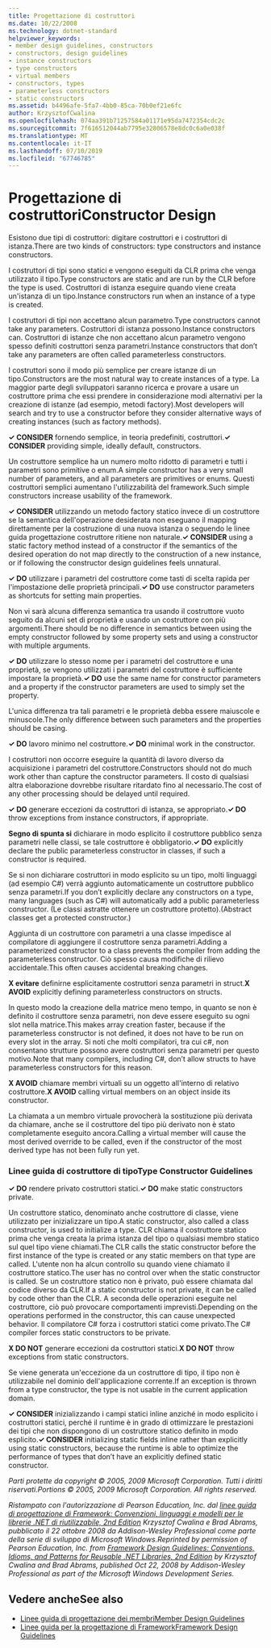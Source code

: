 ```yaml
---
title: Progettazione di costruttori
ms.date: 10/22/2008
ms.technology: dotnet-standard
helpviewer_keywords:
- member design guidelines, constructors
- constructors, design guidelines
- instance constructors
- type constructors
- virtual members
- constructors, types
- parameterless constructors
- static constructors
ms.assetid: b4496afe-5fa7-4bb0-85ca-70b0ef21e6fc
author: KrzysztofCwalina
ms.openlocfilehash: 074aa391b71257584a01171e95da7472354cdc2c
ms.sourcegitcommit: 7f616512044ab7795e32806578e8dc0c6a0e038f
ms.translationtype: MT
ms.contentlocale: it-IT
ms.lasthandoff: 07/10/2019
ms.locfileid: "67746785"
---
```

# <a name="constructor-design"></a><span data-ttu-id="24cdf-102">Progettazione di costruttori</span><span class="sxs-lookup"><span data-stu-id="24cdf-102">Constructor Design</span></span>
<span data-ttu-id="24cdf-103">Esistono due tipi di costruttori: digitare costruttori e i costruttori di istanza.</span><span class="sxs-lookup"><span data-stu-id="24cdf-103">There are two kinds of constructors: type constructors and instance constructors.</span></span>  
  
 <span data-ttu-id="24cdf-104">I costruttori di tipi sono statici e vengono eseguiti da CLR prima che venga utilizzato il tipo.</span><span class="sxs-lookup"><span data-stu-id="24cdf-104">Type constructors are static and are run by the CLR before the type is used.</span></span> <span data-ttu-id="24cdf-105">Costruttori di istanza eseguire quando viene creata un'istanza di un tipo.</span><span class="sxs-lookup"><span data-stu-id="24cdf-105">Instance constructors run when an instance of a type is created.</span></span>  
  
 <span data-ttu-id="24cdf-106">I costruttori di tipi non accettano alcun parametro.</span><span class="sxs-lookup"><span data-stu-id="24cdf-106">Type constructors cannot take any parameters.</span></span> <span data-ttu-id="24cdf-107">Costruttori di istanza possono.</span><span class="sxs-lookup"><span data-stu-id="24cdf-107">Instance constructors can.</span></span> <span data-ttu-id="24cdf-108">Costruttori di istanze che non accettano alcun parametro vengono spesso definiti costruttori senza parametri.</span><span class="sxs-lookup"><span data-stu-id="24cdf-108">Instance constructors that don’t take any parameters are often called parameterless constructors.</span></span>  
  
 <span data-ttu-id="24cdf-109">I costruttori sono il modo più semplice per creare istanze di un tipo.</span><span class="sxs-lookup"><span data-stu-id="24cdf-109">Constructors are the most natural way to create instances of a type.</span></span> <span data-ttu-id="24cdf-110">La maggior parte degli sviluppatori saranno ricerca e provare a usare un costruttore prima che essi prendere in considerazione modi alternativi per la creazione di istanze (ad esempio, metodi factory).</span><span class="sxs-lookup"><span data-stu-id="24cdf-110">Most developers will search and try to use a constructor before they consider alternative ways of creating instances (such as factory methods).</span></span>  
  
 <span data-ttu-id="24cdf-111">**✓ CONSIDER** fornendo semplice, in teoria predefiniti, costruttori.</span><span class="sxs-lookup"><span data-stu-id="24cdf-111">**✓ CONSIDER** providing simple, ideally default, constructors.</span></span>  
  
 <span data-ttu-id="24cdf-112">Un costruttore semplice ha un numero molto ridotto di parametri e tutti i parametri sono primitive o enum.</span><span class="sxs-lookup"><span data-stu-id="24cdf-112">A simple constructor has a very small number of parameters, and all parameters are primitives or enums.</span></span> <span data-ttu-id="24cdf-113">Questi costruttori semplici aumentano l'utilizzabilità del framework.</span><span class="sxs-lookup"><span data-stu-id="24cdf-113">Such simple constructors increase usability of the framework.</span></span>  
  
 <span data-ttu-id="24cdf-114">**✓ CONSIDER** utilizzando un metodo factory statico invece di un costruttore se la semantica dell'operazione desiderata non eseguano il mapping direttamente per la costruzione di una nuova istanza o seguendo le linee guida progettazione costruttore ritiene non naturale.</span><span class="sxs-lookup"><span data-stu-id="24cdf-114">**✓ CONSIDER** using a static factory method instead of a constructor if the semantics of the desired operation do not map directly to the construction of a new instance, or if following the constructor design guidelines feels unnatural.</span></span>  
  
 <span data-ttu-id="24cdf-115">**✓ DO** utilizzare i parametri del costruttore come tasti di scelta rapida per l'impostazione delle proprietà principali.</span><span class="sxs-lookup"><span data-stu-id="24cdf-115">**✓ DO** use constructor parameters as shortcuts for setting main properties.</span></span>  
  
 <span data-ttu-id="24cdf-116">Non vi sarà alcuna differenza semantica tra usando il costruttore vuoto seguito da alcuni set di proprietà e usando un costruttore con più argomenti.</span><span class="sxs-lookup"><span data-stu-id="24cdf-116">There should be no difference in semantics between using the empty constructor followed by some property sets and using a constructor with multiple arguments.</span></span>  
  
 <span data-ttu-id="24cdf-117">**✓ DO** utilizzare lo stesso nome per i parametri del costruttore e una proprietà, se vengono utilizzati i parametri del costruttore è sufficiente impostare la proprietà.</span><span class="sxs-lookup"><span data-stu-id="24cdf-117">**✓ DO** use the same name for constructor parameters and a property if the constructor parameters are used to simply set the property.</span></span>  
  
 <span data-ttu-id="24cdf-118">L'unica differenza tra tali parametri e le proprietà debba essere maiuscole e minuscole.</span><span class="sxs-lookup"><span data-stu-id="24cdf-118">The only difference between such parameters and the properties should be casing.</span></span>  
  
 <span data-ttu-id="24cdf-119">**✓ DO** lavoro minimo nel costruttore.</span><span class="sxs-lookup"><span data-stu-id="24cdf-119">**✓ DO** minimal work in the constructor.</span></span>  
  
 <span data-ttu-id="24cdf-120">I costruttori non occorre eseguire la quantità di lavoro diverso da acquisizione i parametri del costruttore.</span><span class="sxs-lookup"><span data-stu-id="24cdf-120">Constructors should not do much work other than capture the constructor parameters.</span></span> <span data-ttu-id="24cdf-121">Il costo di qualsiasi altra elaborazione dovrebbe risultare ritardato fino al necessario.</span><span class="sxs-lookup"><span data-stu-id="24cdf-121">The cost of any other processing should be delayed until required.</span></span>  
  
 <span data-ttu-id="24cdf-122">**✓ DO** generare eccezioni da costruttori di istanza, se appropriato.</span><span class="sxs-lookup"><span data-stu-id="24cdf-122">**✓ DO** throw exceptions from instance constructors, if appropriate.</span></span>  
  
 <span data-ttu-id="24cdf-123">**Segno di spunta si** dichiarare in modo esplicito il costruttore pubblico senza parametri nelle classi, se tale costruttore è obbligatorio.</span><span class="sxs-lookup"><span data-stu-id="24cdf-123">**✓ DO** explicitly declare the public parameterless constructor in classes, if such a constructor is required.</span></span>  
  
 <span data-ttu-id="24cdf-124">Se si non dichiarare costruttori in modo esplicito su un tipo, molti linguaggi (ad esempio C#) verrà aggiunto automaticamente un costruttore pubblico senza parametri.</span><span class="sxs-lookup"><span data-stu-id="24cdf-124">If you don’t explicitly declare any constructors on a type, many languages (such as C#) will automatically add a public parameterless constructor.</span></span> <span data-ttu-id="24cdf-125">(Le classi astratte ottenere un costruttore protetto).</span><span class="sxs-lookup"><span data-stu-id="24cdf-125">(Abstract classes get a protected constructor.)</span></span>  
  
 <span data-ttu-id="24cdf-126">Aggiunta di un costruttore con parametri a una classe impedisce al compilatore di aggiungere il costruttore senza parametri.</span><span class="sxs-lookup"><span data-stu-id="24cdf-126">Adding a parameterized constructor to a class prevents the compiler from adding the parameterless constructor.</span></span> <span data-ttu-id="24cdf-127">Ciò spesso causa modifiche di rilievo accidentale.</span><span class="sxs-lookup"><span data-stu-id="24cdf-127">This often causes accidental breaking changes.</span></span>  
  
 <span data-ttu-id="24cdf-128">**X evitare** definirne esplicitamente costruttori senza parametri in struct.</span><span class="sxs-lookup"><span data-stu-id="24cdf-128">**X AVOID** explicitly defining parameterless constructors on structs.</span></span>  
  
 <span data-ttu-id="24cdf-129">In questo modo la creazione della matrice meno tempo, in quanto se non è definito il costruttore senza parametri, non deve essere eseguito su ogni slot nella matrice.</span><span class="sxs-lookup"><span data-stu-id="24cdf-129">This makes array creation faster, because if the parameterless constructor is not defined, it does not have to be run on every slot in the array.</span></span> <span data-ttu-id="24cdf-130">Si noti che molti compilatori, tra cui c#, non consentano strutture possono avere costruttori senza parametri per questo motivo.</span><span class="sxs-lookup"><span data-stu-id="24cdf-130">Note that many compilers, including C#, don’t allow structs to have parameterless constructors for this reason.</span></span>  
  
 <span data-ttu-id="24cdf-131">**X AVOID** chiamare membri virtuali su un oggetto all'interno di relativo costruttore.</span><span class="sxs-lookup"><span data-stu-id="24cdf-131">**X AVOID** calling virtual members on an object inside its constructor.</span></span>  
  
 <span data-ttu-id="24cdf-132">La chiamata a un membro virtuale provocherà la sostituzione più derivata da chiamare, anche se il costruttore del tipo più derivato non è stato completamente eseguito ancora.</span><span class="sxs-lookup"><span data-stu-id="24cdf-132">Calling a virtual member will cause the most derived override to be called, even if the constructor of the most derived type has not been fully run yet.</span></span>  
  
### <a name="type-constructor-guidelines"></a><span data-ttu-id="24cdf-133">Linee guida di costruttore di tipo</span><span class="sxs-lookup"><span data-stu-id="24cdf-133">Type Constructor Guidelines</span></span>  
 <span data-ttu-id="24cdf-134">**✓ DO** rendere privato costruttori statici.</span><span class="sxs-lookup"><span data-stu-id="24cdf-134">**✓ DO** make static constructors private.</span></span>  
  
 <span data-ttu-id="24cdf-135">Un costruttore statico, denominato anche costruttore di classe, viene utilizzato per inizializzare un tipo.</span><span class="sxs-lookup"><span data-stu-id="24cdf-135">A static constructor, also called a class constructor, is used to initialize a type.</span></span> <span data-ttu-id="24cdf-136">CLR chiama il costruttore statico prima che venga creata la prima istanza del tipo o qualsiasi membro statico sul quel tipo viene chiamati.</span><span class="sxs-lookup"><span data-stu-id="24cdf-136">The CLR calls the static constructor before the first instance of the type is created or any static members on that type are called.</span></span> <span data-ttu-id="24cdf-137">L'utente non ha alcun controllo su quando viene chiamato il costruttore statico.</span><span class="sxs-lookup"><span data-stu-id="24cdf-137">The user has no control over when the static constructor is called.</span></span> <span data-ttu-id="24cdf-138">Se un costruttore statico non è privato, può essere chiamata dal codice diverso da CLR.</span><span class="sxs-lookup"><span data-stu-id="24cdf-138">If a static constructor is not private, it can be called by code other than the CLR.</span></span> <span data-ttu-id="24cdf-139">A seconda delle operazioni eseguite nel costruttore, ciò può provocare comportamenti imprevisti.</span><span class="sxs-lookup"><span data-stu-id="24cdf-139">Depending on the operations performed in the constructor, this can cause unexpected behavior.</span></span> <span data-ttu-id="24cdf-140">Il compilatore C# forza i costruttori statici come privato.</span><span class="sxs-lookup"><span data-stu-id="24cdf-140">The C# compiler forces static constructors to be private.</span></span>  
  
 <span data-ttu-id="24cdf-141">**X DO NOT** generare eccezioni da costruttori statici.</span><span class="sxs-lookup"><span data-stu-id="24cdf-141">**X DO NOT** throw exceptions from static constructors.</span></span>  
  
 <span data-ttu-id="24cdf-142">Se viene generata un'eccezione da un costruttore di tipo, il tipo non è utilizzabile nel dominio dell'applicazione corrente.</span><span class="sxs-lookup"><span data-stu-id="24cdf-142">If an exception is thrown from a type constructor, the type is not usable in the current application domain.</span></span>  
  
 <span data-ttu-id="24cdf-143">**✓ CONSIDER** inizializzando i campi statici inline anziché in modo esplicito i costruttori statici, perché il runtime è in grado di ottimizzare le prestazioni dei tipi che non dispongono di un costruttore statico definito in modo esplicito.</span><span class="sxs-lookup"><span data-stu-id="24cdf-143">**✓ CONSIDER** initializing static fields inline rather than explicitly using static constructors, because the runtime is able to optimize the performance of types that don’t have an explicitly defined static constructor.</span></span>  
  
 <span data-ttu-id="24cdf-144">*Parti protette da copyright © 2005, 2009 Microsoft Corporation. Tutti i diritti riservati.*</span><span class="sxs-lookup"><span data-stu-id="24cdf-144">*Portions © 2005, 2009 Microsoft Corporation. All rights reserved.*</span></span>  
  
 <span data-ttu-id="24cdf-145">*Ristampato con l'autorizzazione di Pearson Education, Inc. dal [linee guida di progettazione di Framework: Convenzioni, linguaggi e modelli per le librerie .NET di riutilizzabile, 2nd Edition](https://www.informit.com/store/framework-design-guidelines-conventions-idioms-and-9780321545619) Krzysztof Cwalina e Brad Abrams, pubblicato il 22 ottobre 2008 da Addison-Wesley Professional come parte della serie di sviluppo di Microsoft Windows.*</span><span class="sxs-lookup"><span data-stu-id="24cdf-145">*Reprinted by permission of Pearson Education, Inc. from [Framework Design Guidelines: Conventions, Idioms, and Patterns for Reusable .NET Libraries, 2nd Edition](https://www.informit.com/store/framework-design-guidelines-conventions-idioms-and-9780321545619) by Krzysztof Cwalina and Brad Abrams, published Oct 22, 2008 by Addison-Wesley Professional as part of the Microsoft Windows Development Series.*</span></span>  
  
## <a name="see-also"></a><span data-ttu-id="24cdf-146">Vedere anche</span><span class="sxs-lookup"><span data-stu-id="24cdf-146">See also</span></span>

- [<span data-ttu-id="24cdf-147">Linee guida di progettazione dei membri</span><span class="sxs-lookup"><span data-stu-id="24cdf-147">Member Design Guidelines</span></span>](../../../docs/standard/design-guidelines/member.md)
- [<span data-ttu-id="24cdf-148">Linee guida per la progettazione di Framework</span><span class="sxs-lookup"><span data-stu-id="24cdf-148">Framework Design Guidelines</span></span>](../../../docs/standard/design-guidelines/index.md)

